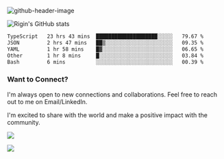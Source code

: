 
![github-header-image](https://github.com/riginoommen/riginoommen/assets/3840244/889cae65-df55-4cda-86cc-bf21bf1f2e96)

![Rigin's GitHub stats](https://github-readme-stats.vercel.app/api?username=riginoommen\&show_icons=true\&show=reviews,discussions_started,discussions_answered,prs_merged,prs_merged_percentage)


<!--START_SECTION:waka-->

```txt
TypeScript   23 hrs 43 mins  ████████████████████░░░░░   79.67 %
JSON         2 hrs 47 mins   ██▒░░░░░░░░░░░░░░░░░░░░░░   09.35 %
YAML         1 hr 58 mins    █▓░░░░░░░░░░░░░░░░░░░░░░░   06.65 %
Other        1 hr 8 mins     █░░░░░░░░░░░░░░░░░░░░░░░░   03.84 %
Bash         6 mins          ░░░░░░░░░░░░░░░░░░░░░░░░░   00.39 %
```

<!--END_SECTION:waka-->

### Want to Connect?

I'm always open to new connections and collaborations. Feel free to reach out to me on Email/LinkedIn.

I'm excited to share with the world and make a positive impact with the community.

![](https://komarev.com/ghpvc/?username=riginoommen)

![](https://hit.yhype.me/github/profile?user_id=3840244)
